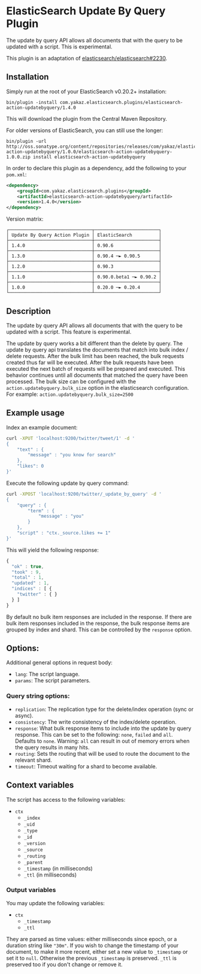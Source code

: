 ElasticSearch Update By Query Plugin
====================================

The update by query API allows all documents that with the query to be updated with a script.
This is experimental.

This plugin is an adaptation of [elasticsearch/elasticsearch#2230][es#2230].

Installation
-----------

Simply run at the root of your ElasticSearch v0.20.2+ installation:

    bin/plugin -install com.yakaz.elasticsearch.plugins/elasticsearch-action-updatebyquery/1.4.0

This will download the plugin from the Central Maven Repository.

For older versions of ElasticSearch, you can still use the longer:

    bin/plugin -url http://oss.sonatype.org/content/repositories/releases/com/yakaz/elasticsearch/plugins/elasticsearch-action-updatebyquery/1.0.0/elasticsearch-action-updatebyquery-1.0.0.zip install elasticsearch-action-updatebyquery

In order to declare this plugin as a dependency, add the following to your `pom.xml`:

```xml
<dependency>
    <groupId>com.yakaz.elasticsearch.plugins</groupId>
    <artifactId>elasticsearch-action-updatebyquery/artifactId>
    <version>1.4.0</version>
</dependency>
```

Version matrix:

    ┌───────────────────────────────┬────────────────────────┐
    │ Update By Query Action Plugin │ ElasticSearch          │
    ├───────────────────────────────┼────────────────────────┤
    │ 1.4.0                         │ 0.90.6                 │
    ├───────────────────────────────┼────────────────────────┤
    │ 1.3.0                         │ 0.90.4 ─► 0.90.5       │
    ├───────────────────────────────┼────────────────────────┤
    │ 1.2.0                         │ 0.90.3                 │
    ├───────────────────────────────┼────────────────────────┤
    │ 1.1.0                         │ 0.90.0.beta1 ─► 0.90.2 │
    ├───────────────────────────────┼────────────────────────┤
    │ 1.0.0                         │ 0.20.0 ─► 0.20.4       │
    └───────────────────────────────┴────────────────────────┘

Description
-----------

The update by query API allows all documents that with the query to be updated with a script.
This feature is experimental.

The update by query works a bit different than the delete by query.
The update by query api translates the documents that match into bulk index / delete requests.
After the bulk limit has been reached, the bulk requests created thus far will be executed.
After the bulk requests have been executed the next batch of requests will be prepared and executed.
This behavior continues until all documents that matched the query have been processed.
The bulk size can be configured with the `action.updatebyquery.bulk_size` option in the elasticsearch configuration.
For example: `action.updatebyquery.bulk_size=2500`

Example usage
-------------

Index an example document:

```sh
curl -XPUT 'localhost:9200/twitter/tweet/1' -d '
{
    "text" : {
        "message" : "you know for search"
    },
    "likes": 0
}'
```

Execute the following update by query command:

```sh
curl -XPOST 'localhost:9200/twitter/_update_by_query' -d '
{
    "query" : {
        "term" : {
            "message" : "you"
        }
    },
    "script" : "ctx._source.likes += 1"
}'
```

This will yield the following response:

```js
{
  "ok" : true,
  "took" : 9,
  "total" : 1,
  "updated" : 1,
  "indices" : [ {
    "twitter" : { }
  } ]
}
```

By default no bulk item responses are included in the response.
If there are bulk item responses included in the response, the bulk response items are grouped by index and shard.
This can be controlled by the `response` option.

Options:
--------

Additional general options in request body:

* `lang`: The script language.
* `params`: The script parameters.

### Query string options:

* `replication`: The replication type for the delete/index operation (sync or async).
* `consistency`: The write consistency of the index/delete operation.
* `response`: What bulk response items to include into the update by query response.
  This can be set to the following: `none`, `failed` and `all`.
  Defaults to `none`.
  Warning: `all` can result in out of memory errors when the query results in many hits.
* `routing`: Sets the routing that will be used to route the document to the relevant shard.
* `timeout`: Timeout waiting for a shard to become available.

Context variables
-----------------

The script has access to the following variables:

* `ctx`
  * `_index`
  * `_uid`
  * `_type`
  * `_id`
  * `_version`
  * `_source`
  * `_routing`
  * `_parent`
  * `_timestamp` (in milliseconds)
  * `_ttl` (in milliseconds)

### Output variables

You may update the following variables:

* `ctx`
  * `_timestamp`
  * `_ttl`

They are parsed as time values: either milliseconds since epoch, or a duration string like `"30m"`.
If you wish to change the timestamp of your document, to make it more recent, either set a new value to `_timestamp` or set it to `null`.
Otherwise the previous `_timestamp` is preserved.
`_ttl` is preserved too if you don't change or remove it.


[es#2230]: https://github.com/elasticsearch/elasticsearch/issues/2230
